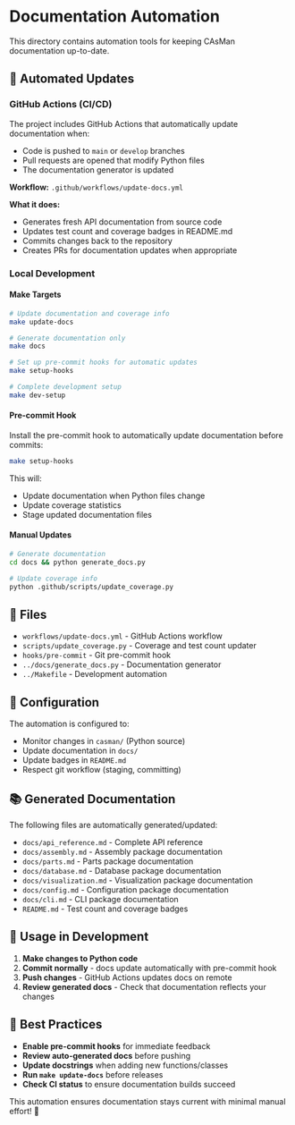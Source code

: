# Documentation Automation

This directory contains automation tools for keeping CAsMan documentation up-to-date.

## 🤖 Automated Updates

### GitHub Actions (CI/CD)

The project includes GitHub Actions that automatically update documentation when:
- Code is pushed to `main` or `develop` branches
- Pull requests are opened that modify Python files
- The documentation generator is updated

**Workflow:** `.github/workflows/update-docs.yml`

**What it does:**
- Generates fresh API documentation from source code
- Updates test count and coverage badges in README.md
- Commits changes back to the repository
- Creates PRs for documentation updates when appropriate

### Local Development

#### Make Targets

```bash
# Update documentation and coverage info
make update-docs

# Generate documentation only
make docs

# Set up pre-commit hooks for automatic updates
make setup-hooks

# Complete development setup
make dev-setup
```

#### Pre-commit Hook

Install the pre-commit hook to automatically update documentation before commits:

```bash
make setup-hooks
```

This will:
- Update documentation when Python files change
- Update coverage statistics
- Stage updated documentation files

#### Manual Updates

```bash
# Generate documentation
cd docs && python generate_docs.py

# Update coverage info
python .github/scripts/update_coverage.py
```

## 📁 Files

- `workflows/update-docs.yml` - GitHub Actions workflow
- `scripts/update_coverage.py` - Coverage and test count updater
- `hooks/pre-commit` - Git pre-commit hook
- `../docs/generate_docs.py` - Documentation generator
- `../Makefile` - Development automation

## 🔧 Configuration

The automation is configured to:
- Monitor changes in `casman/` (Python source)
- Update documentation in `docs/`
- Update badges in `README.md`
- Respect git workflow (staging, committing)

## 📚 Generated Documentation

The following files are automatically generated/updated:

- `docs/api_reference.md` - Complete API reference
- `docs/assembly.md` - Assembly package documentation  
- `docs/parts.md` - Parts package documentation
- `docs/database.md` - Database package documentation
- `docs/visualization.md` - Visualization package documentation
- `docs/config.md` - Configuration package documentation
- `docs/cli.md` - CLI package documentation
- `README.md` - Test count and coverage badges

## 🚀 Usage in Development

1. **Make changes to Python code**
2. **Commit normally** - docs update automatically with pre-commit hook
3. **Push changes** - GitHub Actions updates docs on remote
4. **Review generated docs** - Check that documentation reflects your changes

## 🎯 Best Practices

- **Enable pre-commit hooks** for immediate feedback
- **Review auto-generated docs** before pushing
- **Update docstrings** when adding new functions/classes
- **Run `make update-docs`** before releases
- **Check CI status** to ensure documentation builds succeed

This automation ensures documentation stays current with minimal manual effort! 🎉
